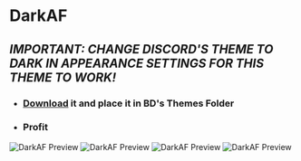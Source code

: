 # DarkAF
## *IMPORTANT: CHANGE DISCORD'S THEME TO DARK IN APPEARANCE SETTINGS FOR THIS THEME TO WORK!*
- ### [Download](https://gitcdn.link/cdn/TrapStoner/DarkAF/master/DarkAF.theme.css) it and place it in BD's Themes Folder
- ### Profit

![DarkAF Preview](https://i.imgur.com/OX29NZd.png)
![DarkAF Preview](https://i.imgur.com/nNXCrcg.png)
![DarkAF Preview](https://i.imgur.com/xhSnMOU.png)
![DarkAF Preview](https://i.imgur.com/zoUyK4f.png)
